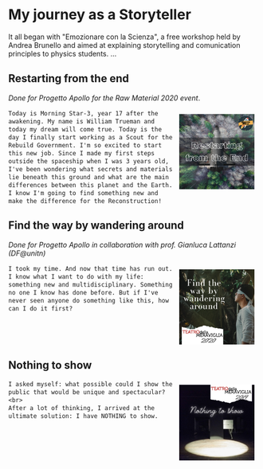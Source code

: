 # My journey as a Storyteller
<p>It all began with "Emozionare con la Scienza", a free workshop held by Andrea Brunello and aimed at explaining storytelling and comunication principles to physics students. ...</p>


## Restarting from the end
*Done for Progetto Apollo for the Raw Material 2020 event*.
<p>
<img src="assets/images/Restarting from the End - Raw Materials.png" style="float:right;width:30%;height:30%; margin: 2%;" />

```{note}
Today is Morning Star-3, year 17 after the awakening. My name is William Trueman and today my dream will come true. Today is the day I finally start working as a Scout for the Rebuild Government. I'm so excited to start this new job. Since I made my first steps outside the spaceship when I was 3 years old, I've been wondering what secrets and materials lie beneath this ground and what are the main differences between this planet and the Earth. I know I'm going to find something new and make the difference for the Reconstruction!
```


## Find the way by wandering around
*Done for Progetto Apollo in collaboration with prof. Gianluca Lattanzi (DF@unitn)*
<p>
<img src="assets/images/tdm2020.png" alt="" data-position="top center" style="float:right;width:30%;height:30%; margin: 2%;"/>

```{note}
I took my time. And now that time has run out. I know what I want to do with my life: something new and multidisciplinary. Something no one I know has done before. But if I've never seen anyone do something like this, how can I do it first?
```
</p>
<br/>
<br/>
<br/>

## Nothing to show
<p>
<img src="assets/images/nothing-to-show.png" style="float:right;width:30%;height:30%; margin: 2%;" />

```{note}
I asked myself: what possible could I show the public that would be unique and spectacular?<br>
After a lot of thinking, I arrived at the ultimate solution: I have NOTHING to show.
```
</p>
<br/>
<br/>
<br/>
